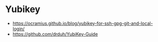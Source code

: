 # Yubikey 

* https://ocramius.github.io/blog/yubikey-for-ssh-gpg-git-and-local-login/
* https://github.com/drduh/YubiKey-Guide


